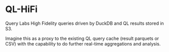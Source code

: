 # QL-HiFi

Query Labs High Fidelity queries driven by DuckDB and QL results stored in S3.

Imagine this as a proxy to the existing QL query cache (result parquets or CSV) with the capability to do further real-time aggregations and analysis.
